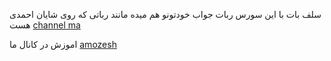 سلف بات
با این سورس ربات جواب خودتونو هم میده مانند رباتی که روی شایان احمدی هست 
[channel ma ](telegram.me/pluginsch)
  
  اموزش در کانال ما
  [amozesh](telegram.me/pluginsch)
